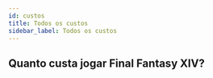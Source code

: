```yaml
---
id: custos
title: Todos os custos
sidebar_label: Todos os custos
---
```

## Quanto custa jogar Final Fantasy XIV?


